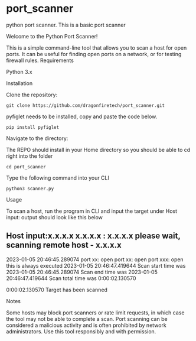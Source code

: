 # port_scanner
python port scanner.
This is a basic port scanner

Welcome to the Python Port Scanner!

This is a simple command-line tool that allows you to scan a host for open ports. It can be useful for finding open ports on a network, or for testing firewall rules.
Requirements

Python 3.x

Installation

Clone the repository:

    git clone https://github.com/dragonfiretech/port_scanner.git
        
pyfiglet needs to be installed, copy and paste the code below.

    pip install pyfiglet

Navigate to the directory:

The REPO should install in your Home directory so you should be able to cd right into the folder

    cd port_scanner
    
Type the following command into your CLI

    python3 scanner.py

Usage

To scan a host, run the program in CLI and input the target under Host input:
output should look like this below

Host input:x.x.x.x
x.x.x.x : x.x.x.x
please wait, scanning remote host - x.x.x.x
--------------------------------------------------
2023-01-05 20:46:45.289074
port xx: open
port xx: open
port xxx: open
this is always executed
2023-01-05 20:46:47.419644
Scan start time was 2023-01-05 20:46:45.289074
Scan end time was 2023-01-05 20:46:47.419644
Scan total time was 0:00:02.130570

0:00:02.130570
Target has been scanned


Notes

Some hosts may block port scanners or rate limit requests, in which case the tool may not be able to complete a scan.
Port scanning can be considered a malicious activity and is often prohibited by network administrators. Use this tool responsibly and with permission.
